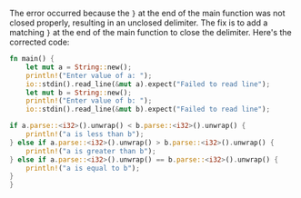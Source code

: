 The error occurred because the `}` at the end of the main function was not closed properly, resulting in an unclosed delimiter.
The fix is to add a matching `}` at the end of the main function to close the delimiter.
Here's the corrected code:
```rs
fn main() {
    let mut a = String::new();
    println!("Enter value of a: ");
    io::stdin().read_line(&mut a).expect("Failed to read line");
    let mut b = String::new();
    println!("Enter value of b: ");
    io::stdin().read_line(&mut b).expect("Failed to read line");

if a.parse::<i32>().unwrap() < b.parse::<i32>().unwrap() {
    println!("a is less than b");
} else if a.parse::<i32>().unwrap() > b.parse::<i32>().unwrap() {
    println!("a is greater than b");
} else if a.parse::<i32>().unwrap() == b.parse::<i32>().unwrap() {
    println!("a is equal to b");
}
}
```
